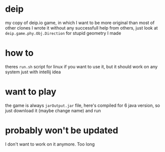 # deip
my copy of deip.io game, in which I want to be more original than most of other clones
I wrote it without any successfull help from others, just look at `deip.game.phy.Obj.Direction` for stupid geometry I made

# how to
theres `run.sh` script for linux if you want to use it, but it should work on any system just with intellij idea

# want to play
the game is always `jarOutput.jar` file, here's compiled for 6 java version, so just download it (maybe change name) and run

# probably won't be updated
I don't want to work on it anymore. Too long
